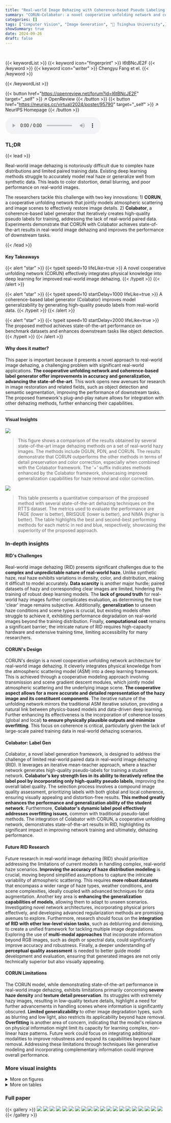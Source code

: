 ```yaml
---
title: "Real-world Image Dehazing with Coherence-based Pseudo Labeling and Cooperative Unfolding Network"
summary: "CORUN-Colabator: a novel cooperative unfolding network and coherence-based label generator achieves state-of-the-art real-world image dehazing by effectively integrating physical knowledge and generat..."
categories: []
tags: ["Computer Vision", "Image Generation", "🏢 Tsinghua University",]
showSummary: true
date: 2024-09-26
draft: false
---
```


<br>

{{< keywordList >}}
{{< keyword icon="fingerprint" >}} I6tBNcJE2F {{< /keyword >}}
{{< keyword icon="writer" >}} Chengyu Fang et el. {{< /keyword >}}
 
{{< /keywordList >}}

{{< button href="https://openreview.net/forum?id=I6tBNcJE2F" target="_self" >}}
↗ OpenReview
{{< /button >}}
{{< button href="https://neurips.cc/virtual/2024/poster/95790" target="_self" >}}
↗ NeurIPS Homepage
{{< /button >}}


<audio controls>
    <source src="https://ai-paper-reviewer.com/I6tBNcJE2F/podcast.wav" type="audio/wav">
    Your browser does not support the audio element.
</audio>


### TL;DR


{{< lead >}}

Real-world image dehazing is notoriously difficult due to complex haze distributions and limited paired training data. Existing deep learning methods struggle to accurately model real haze or generalize well from synthetic data.  This leads to color distortion, detail blurring, and poor performance on real-world images. 

The researchers tackle this challenge with two key innovations: 1) **CORUN**, a cooperative unfolding network that jointly models atmospheric scattering and image scenes to effectively restore image details. 2) **Colabator**, a coherence-based label generator that iteratively creates high-quality pseudo labels for training, addressing the lack of real-world paired data. Experiments demonstrate that CORUN with Colabator achieves state-of-the-art results in real-world image dehazing and improves the performance of downstream tasks.

{{< /lead >}}


#### Key Takeaways

{{< alert "star" >}}
{{< typeit speed=10 lifeLike=true >}} A novel cooperative unfolding network (CORUN) effectively integrates physical knowledge into deep learning for improved real-world image dehazing. {{< /typeit >}}
{{< /alert >}}

{{< alert "star" >}}
{{< typeit speed=10 startDelay=1000 lifeLike=true >}} A coherence-based label generator (Colabator) improves model generalizability by generating high-quality pseudo labels from real-world data. {{< /typeit >}}
{{< /alert >}}

{{< alert "star" >}}
{{< typeit speed=10 startDelay=2000 lifeLike=true >}} The proposed method achieves state-of-the-art performance on benchmark datasets and enhances downstream tasks like object detection. {{< /typeit >}}
{{< /alert >}}

#### Why does it matter?
This paper is important because it presents a novel approach to real-world image dehazing, a challenging problem with significant real-world applications.  **The cooperative unfolding network and coherence-based label generator offer improvements in accuracy and generalization, advancing the state-of-the-art**. This work opens new avenues for research in image restoration and related fields, such as object detection and semantic segmentation, improving the performance of downstream tasks. The proposed framework's plug-and-play nature allows for integration with other dehazing methods, further enhancing their capabilities. 

------
#### Visual Insights



![](https://ai-paper-reviewer.com/I6tBNcJE2F/figures_0_1.jpg)

> This figure shows a comparison of the results obtained by several state-of-the-art image dehazing methods on a set of real-world hazy images.  The methods include DGUN, PDN, and CORUN. The results demonstrate that CORUN outperforms the other methods in terms of detail preservation and color correction, especially when combined with the Colabator framework. The '+' suffix indicates methods enhanced by the Colabator framework, showcasing improved generalization capabilities for haze removal and color correction.





![](https://ai-paper-reviewer.com/I6tBNcJE2F/tables_6_1.jpg)

> This table presents a quantitative comparison of the proposed method with several state-of-the-art dehazing techniques on the RTTS dataset.  The metrics used to evaluate the performance are FADE (lower is better), BRISQUE (lower is better), and NIMA (higher is better).  The table highlights the best and second-best performing methods for each metric in red and blue, respectively, showcasing the superiority of the proposed approach.





### In-depth insights


#### RID's Challenges
Real-world image dehazing (RID) presents significant challenges due to the **complex and unpredictable nature of real-world haze**. Unlike synthetic haze, real haze exhibits variations in density, color, and distribution, making it difficult to model accurately.  **Data scarcity** is another major hurdle; paired datasets of hazy and corresponding clear images are limited, hindering the training of robust deep learning models. The **lack of ground truth** for real-world hazy images further complicates evaluation, as determining the true 'clear' image remains subjective.  Additionally,  **generalization** to unseen haze conditions and scene types is crucial, but existing models often struggle to achieve it, exhibiting performance degradation on real-world images beyond the training distribution. Finally, **computational cost** remains a significant barrier; the intricate nature of RID requires high-capacity hardware and extensive training time, limiting accessibility for many researchers.

#### CORUN's Design
CORUN's design is a novel cooperative unfolding network architecture for real-world image dehazing.  It cleverly integrates physical knowledge from the atmospheric scattering model (ASM) into a deep learning framework.  This is achieved through a cooperative modeling approach involving transmission and scene gradient descent modules, which jointly model atmospheric scattering and the underlying image scene.  **The cooperative aspect allows for a more accurate and detailed representation of the hazy image and its constituent components**.  The iterative nature of the unfolding network mirrors the traditional ASM iterative solution, providing a natural link between physics-based models and data-driven deep learning. Further enhancing its effectiveness is the incorporation of coherence losses (global and local) **to ensure physically plausible outputs and minimize overfitting**. This focus on coherence is critical, particularly given the lack of large-scale paired training data in real-world dehazing scenarios.

#### Colabator: Label Gen
Colabator, a novel label generation framework, is designed to address the challenge of limited real-world paired data in real-world image dehazing (RID).  It leverages an iterative mean-teacher approach, where a teacher network generates high-quality pseudo-labels for training a student network. **Colabator's key strength lies in its ability to iteratively refine the label pool by incorporating only high-quality pseudo labels**, improving the overall label quality.  The selection process involves a compound image quality assessment, prioritizing labels with both global and local coherence, ensuring visually appealing and distortion-free results.  **This method greatly enhances the performance and generalization ability of the student network**.  Furthermore, **Colabator's dynamic label pool effectively addresses overfitting issues**, common with traditional pseudo-label methods.  The integration of Colabator with CORUN, a cooperative unfolding network, demonstrates state-of-the-art results in RID, highlighting its significant impact in improving network training and ultimately, dehazing performance.

#### Future RID Research
Future research in real-world image dehazing (RID) should prioritize addressing the limitations of current models in handling complex, real-world haze scenarios.  **Improving the accuracy of haze distribution modeling** is crucial, moving beyond simplified assumptions to capture the intricate variability of atmospheric scattering.  This requires **more robust datasets** that encompass a wider range of haze types, weather conditions, and scene complexities, ideally coupled with advanced techniques for data augmentation.  Another key area is **enhancing the generalization capabilities of models**, allowing them to adapt to unseen scenarios.  Investigating novel network architectures, incorporating physical priors effectively, and developing advanced regularization methods are promising avenues to explore. Furthermore, research should focus on the **integration of RID with other low-level vision tasks**, such as deblurring and denoising, to create a unified framework for tackling multiple image degradations.  Exploring the use of **multi-modal approaches** that incorporate information beyond RGB images, such as depth or spectral data, could significantly improve accuracy and robustness.  Finally, a deeper understanding of **perceptual quality assessment** is needed to better guide model development and evaluation, ensuring that generated images are not only technically superior but also visually appealing.

#### CORUN Limitations
The CORUN model, while demonstrating state-of-the-art performance in real-world image dehazing, exhibits limitations primarily concerning **severe haze density** and **texture detail preservation**.  Its struggles with extremely hazy images, resulting in low-quality texture details, highlight a need for further advancements in handling scenes where information is significantly obscured.  **Limited generalizability** to other image degradation types, such as blurring and low light, also restricts its applicability beyond haze removal.  **Overfitting** is another area of concern, indicating that the model's reliance on physical information might limit its capacity for learning complex, non-linear haze patterns.  Future work could focus on integrating additional modalities to improve robustness and expand its capabilities beyond haze removal.  Addressing these limitations through techniques like generative modeling and incorporating complementary information could improve overall performance.


### More visual insights

<details>
<summary>More on figures
</summary>


![](https://ai-paper-reviewer.com/I6tBNcJE2F/figures_2_1.jpg)

> This figure illustrates the architecture of the Cooperative Unfolding Network (CORUN) proposed in the paper.  CORUN is a deep unfolding network that cooperatively models atmospheric scattering and image scenes. The figure shows the network's structure, including the Transmission and Scene Gradient Descent Modules (TGDM and SGDM) and the Cooperative Proximal Mapping Modules (T-CPMM and S-CPMM) at each stage.  The details of TGDM and SGDM are also shown, illustrating how they iteratively refine the transmission map and dehazed image.  The figure uses various symbols to represent different operations within the network, such as element-wise summation, subtraction, multiplication, dot product, etc. This visual representation helps readers understand how CORUN works.


![](https://ai-paper-reviewer.com/I6tBNcJE2F/figures_4_1.jpg)

> This figure illustrates the pipeline of the proposed Coherence-based label generator (Colabator). It shows a two-stage process: pre-training and fine-tuning.  During pre-training, a dehazing network is trained on synthetic hazy and ground truth images.  Fine-tuning utilizes a mean-teacher framework where a teacher network generates pseudo-labels for real-world hazy images. These labels are then used to train a student network.  Colabator leverages a combination of strong and weak augmentations, a CLIP-based image quality assessment, and an optimal label pool to generate high-quality pseudo-labels, addressing the scarcity of real-world paired data for training.


![](https://ai-paper-reviewer.com/I6tBNcJE2F/figures_6_1.jpg)

> This figure compares the performance of several state-of-the-art real-world image dehazing methods on the RTTS dataset.  Each row shows a hazy input image followed by the dehazed results from PDN, DAD, PSD, D4, DGUN, RIDCP, and the proposed CORUN method.  The comparison highlights the differences in how well each method handles various types of haze, detail preservation, and color accuracy.


![](https://ai-paper-reviewer.com/I6tBNcJE2F/figures_7_1.jpg)

> This figure compares the performance of various state-of-the-art dehazing methods on the RTTS dataset.  It shows the original hazy image alongside the results produced by each method, allowing for a visual comparison of their effectiveness in terms of haze removal, color correction, and detail preservation. Zooming in is recommended to better appreciate the differences in detail.


![](https://ai-paper-reviewer.com/I6tBNcJE2F/figures_8_1.jpg)

> This figure compares the results of various state-of-the-art image dehazing methods on the RTTS dataset.  Each row represents a different hazy image and its dehazed counterparts from several methods, showing the performance of each method in restoring details and colors. The 'Ours' column shows the results obtained by the proposed method (CORUN) in the paper, highlighting its improved detail restoration and color correction compared to other methods.


![](https://ai-paper-reviewer.com/I6tBNcJE2F/figures_9_1.jpg)

> This figure compares the results of different dehazing methods on the RTTS dataset.  Each row shows a hazy input image and the results from various methods: PDN, DAD, PSD, D4, DGUN, RIDCP, and the proposed method (Ours).  The results show that the proposed method generally produces more visually appealing and detailed outputs, preserving finer details and colours more faithfully than other methods, particularly in complex scenes.


![](https://ai-paper-reviewer.com/I6tBNcJE2F/figures_16_1.jpg)

> This figure compares the results of several state-of-the-art real-world image dehazing methods on the RTTS dataset.  It shows a series of hazy images and their corresponding dehazed versions produced by different methods.  The goal is to illustrate the visual quality improvements achieved by the proposed CORUN method. The highlighted regions in the image comparison call attention to the differences between the different methods, such as the level of detail preserved, color accuracy, and the removal of haze.


</details>




<details>
<summary>More on tables
</summary>


![](https://ai-paper-reviewer.com/I6tBNcJE2F/tables_7_1.jpg)
> This table presents the quantitative results of the proposed Colabator framework on the RTTS dataset. It demonstrates the improvement achieved by incorporating Colabator into two different dehazing networks: DGUN and CORUN. The metrics used for evaluation include FADE, BRISQUE, and NIMA.  The results highlight the effectiveness of Colabator in enhancing the generalizability and performance of both networks, especially in terms of reducing haze artifacts and improving overall image quality.

![](https://ai-paper-reviewer.com/I6tBNcJE2F/tables_7_2.jpg)
> This table presents a quantitative comparison of different image dehazing methods on the RTTS dataset.  Three metrics are used for evaluation: FADE (lower is better), BRISQUE (lower is better), and NIMA (higher is better).  The table shows the performance of various methods, including the proposed method, highlighting the best and second-best results for each metric.

![](https://ai-paper-reviewer.com/I6tBNcJE2F/tables_8_1.jpg)
> This table presents a quantitative comparison of the proposed method against other state-of-the-art dehazing methods on the RTTS dataset.  The metrics used for comparison are FADE, BRISQUE, and NIMA.  Lower values for FADE and BRISQUE indicate better performance, while a higher value for NIMA indicates better performance. Red and blue highlight the top two performing methods for each metric.

![](https://ai-paper-reviewer.com/I6tBNcJE2F/tables_17_1.jpg)
> This table presents a quantitative comparison of the proposed method (Ours) against several state-of-the-art dehazing methods on the RTTS dataset.  Metrics used for comparison include FADE (Haze Density), BRISQUE (Image Quality), and NIMA (Aesthetic Quality). The best and second-best results for each metric are highlighted in red and blue, respectively. This table demonstrates the superior performance of the proposed method in terms of both quantitative metrics and visual quality.

![](https://ai-paper-reviewer.com/I6tBNcJE2F/tables_17_2.jpg)
> This table presents a quantitative comparison of the proposed method (CORUN) against other state-of-the-art real-world image dehazing methods on the RTTS dataset.  Three metrics are used for evaluation: FADE (haze density), BRISQUE (image quality), and NIMA (aesthetic quality).  Lower FADE and BRISQUE scores and a higher NIMA score indicate better performance.  The best and second-best results for each metric are highlighted in red and blue, respectively. This demonstrates the superior quantitative performance of CORUN.

![](https://ai-paper-reviewer.com/I6tBNcJE2F/tables_17_3.jpg)
> This table presents a quantitative comparison of the proposed method with several state-of-the-art dehazing methods on the RTTS dataset.  The metrics used for evaluation are: FADE (lower is better), BRISQUE (lower is better), and NIMA (higher is better).  The table highlights the superior performance of the proposed method by indicating the best and second-best results in red and blue, respectively. This demonstrates the effectiveness of the proposed approach in achieving better overall dehazing quality compared to other methods.

![](https://ai-paper-reviewer.com/I6tBNcJE2F/tables_17_4.jpg)
> This table presents a quantitative comparison of the proposed method (Ours) against several state-of-the-art real-world image dehazing methods on the RTTS dataset.  The comparison uses three metrics: FADE (haze density), BRISQUE (image quality), and NIMA (aesthetic quality). Lower scores for FADE and BRISQUE are better, while higher scores for NIMA are better. The table highlights that the proposed method achieves the best performance according to all three metrics, outperforming the second-best method significantly.

</details>




### Full paper

{{< gallery >}}
<img src="https://ai-paper-reviewer.com/I6tBNcJE2F/1.png" class="grid-w50 md:grid-w33 xl:grid-w25" />
<img src="https://ai-paper-reviewer.com/I6tBNcJE2F/2.png" class="grid-w50 md:grid-w33 xl:grid-w25" />
<img src="https://ai-paper-reviewer.com/I6tBNcJE2F/3.png" class="grid-w50 md:grid-w33 xl:grid-w25" />
<img src="https://ai-paper-reviewer.com/I6tBNcJE2F/4.png" class="grid-w50 md:grid-w33 xl:grid-w25" />
<img src="https://ai-paper-reviewer.com/I6tBNcJE2F/5.png" class="grid-w50 md:grid-w33 xl:grid-w25" />
<img src="https://ai-paper-reviewer.com/I6tBNcJE2F/6.png" class="grid-w50 md:grid-w33 xl:grid-w25" />
<img src="https://ai-paper-reviewer.com/I6tBNcJE2F/7.png" class="grid-w50 md:grid-w33 xl:grid-w25" />
<img src="https://ai-paper-reviewer.com/I6tBNcJE2F/8.png" class="grid-w50 md:grid-w33 xl:grid-w25" />
<img src="https://ai-paper-reviewer.com/I6tBNcJE2F/9.png" class="grid-w50 md:grid-w33 xl:grid-w25" />
<img src="https://ai-paper-reviewer.com/I6tBNcJE2F/10.png" class="grid-w50 md:grid-w33 xl:grid-w25" />
<img src="https://ai-paper-reviewer.com/I6tBNcJE2F/11.png" class="grid-w50 md:grid-w33 xl:grid-w25" />
<img src="https://ai-paper-reviewer.com/I6tBNcJE2F/12.png" class="grid-w50 md:grid-w33 xl:grid-w25" />
<img src="https://ai-paper-reviewer.com/I6tBNcJE2F/13.png" class="grid-w50 md:grid-w33 xl:grid-w25" />
<img src="https://ai-paper-reviewer.com/I6tBNcJE2F/14.png" class="grid-w50 md:grid-w33 xl:grid-w25" />
<img src="https://ai-paper-reviewer.com/I6tBNcJE2F/15.png" class="grid-w50 md:grid-w33 xl:grid-w25" />
<img src="https://ai-paper-reviewer.com/I6tBNcJE2F/16.png" class="grid-w50 md:grid-w33 xl:grid-w25" />
<img src="https://ai-paper-reviewer.com/I6tBNcJE2F/17.png" class="grid-w50 md:grid-w33 xl:grid-w25" />
<img src="https://ai-paper-reviewer.com/I6tBNcJE2F/18.png" class="grid-w50 md:grid-w33 xl:grid-w25" />
<img src="https://ai-paper-reviewer.com/I6tBNcJE2F/19.png" class="grid-w50 md:grid-w33 xl:grid-w25" />
<img src="https://ai-paper-reviewer.com/I6tBNcJE2F/20.png" class="grid-w50 md:grid-w33 xl:grid-w25" />
{{< /gallery >}}